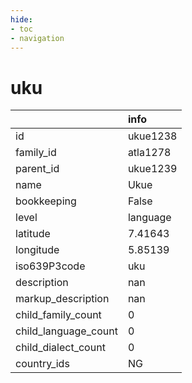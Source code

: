 ```yaml
---
hide:
- toc
- navigation
---
```

# uku
|                      | info     |
|:---------------------|:---------|
| id                   | ukue1238 |
| family_id            | atla1278 |
| parent_id            | ukue1239 |
| name                 | Ukue     |
| bookkeeping          | False    |
| level                | language |
| latitude             | 7.41643  |
| longitude            | 5.85139  |
| iso639P3code         | uku      |
| description          | nan      |
| markup_description   | nan      |
| child_family_count   | 0        |
| child_language_count | 0        |
| child_dialect_count  | 0        |
| country_ids          | NG       |